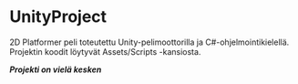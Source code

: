 # UnityProject
2D Platformer peli toteutettu Unity-pelimoottorilla ja C#-ohjelmointikielellä.
Projektin koodit löytyvät Assets/Scripts -kansiosta.

***Projekti on vielä kesken***

